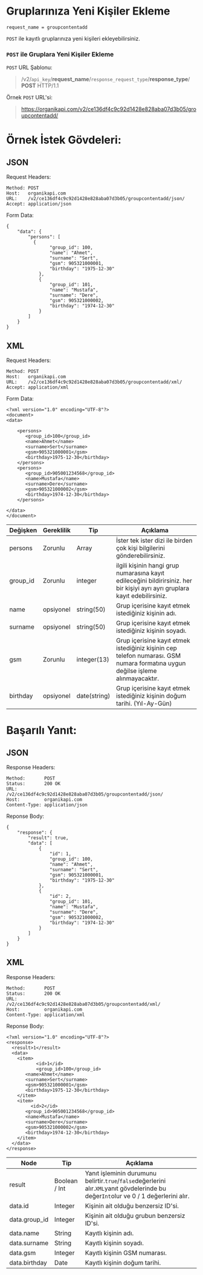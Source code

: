 # Gruplarınıza Yeni Kişiler Ekleme

```
request_name = groupcontentadd
```

`POST` ile kayıtlı gruplarınıza yeni kişileri ekleyebilirsiniz.

### `POST` ile Gruplara Yeni Kişiler Ekleme

`POST` URL Şablonu:
> /v2/`api_key`/**request_name**/`response_request_type`/**response_type**/
**POST** HTTP/1.1

Örnek `POST` URL'si:
> https://organikapi.com/v2/ce136df4c9c92d1428e828aba07d3b05/groupcontentadd/

# Örnek İstek Gövdeleri:
## JSON
Request Headers:
```
Method: POST
Host:   organikapi.com
URL:    /v2/ce136df4c9c92d1428e828aba07d3b05/groupcontentadd/json/
Accept: application/json
```
Form Data:
```
{
    "data": {
        "persons": [
          {
                "group_id": 100,
                "name": "Ahmet",
                "surname": "Sert",
                "gsm": 905321000001,
                "birthday": "1975-12-30"
            },
            {
                "group_id": 101,
                "name": "Mustafa",
                "surname": "Dere",
                "gsm": 905321000002,
                "birthday": "1974-12-30"
            }
        ]
    }
}
```

## XML

Request Headers:
```
Method: POST
Host:   organikapi.com
URL:    /v2/ce136df4c9c92d1428e828aba07d3b05/groupcontentadd/xml/
Accept: application/xml
```
Form Data:
```
<?xml version="1.0" encoding="UTF-8"?>
<document>
<data>

	<persons>
	   <group_id>100</group_id>
	   <name>Ahmet</name>
	   <surname>Sert</surname>
	   <gsm>905321000001</gsm>
	   <birthday>1975-12-30</birthday>
	</persons>
	<persons>
	   <group_id>905001234568</group_id>
	   <name>Mustafa</name>
	   <surname>Dere</surname>
	   <gsm>905321000002</gsm>
	   <birthday>1974-12-30</birthday>
	</persons>

</data>
</document>
```


|Değişken|Gereklilik|Tip|Açıklama|
|-|-|-|-|
|persons|Zorunlu|Array|İster tek ister dizi ile birden çok kişi bilgilerini gönderebilirsiniz.|
|group_id|Zorunlu|integer|ilgili kişinin hangi grup numarasına kayıt edileceğini bildirirsiniz. her bir kişiyi ayrı ayrı gruplara kayıt edebilirsiniz.|
|name|opsiyonel|string(50)|Grup içerisine kayıt etmek istediğiniz kişinin adı.|
|surname|opsiyonel|string(50)|Grup içerisine kayıt etmek istediğiniz kişinin soyadı.|
|gsm|Zorunlu|integer(13)|Grup içerisine kayıt etmek istediğiniz kişinin cep telefon numarası. GSM numara formatına uygun değilse işleme alınmayacaktır.|
|birthday|opsiyonel|date(string)|Grup içerisine kayıt etmek istediğiniz kişinin doğum tarihi. (Yıl-Ay-Gün)|


# Başarılı Yanıt:
## JSON
Response Headers:
```
Method:       POST
Status:       200 OK
URL:          /v2/ce136df4c9c92d1428e828aba07d3b05/groupcontentadd/json/
Host:         organikapi.com
Content-Type: application/json
```
Reponse Body:
```
{
    "response": {
        "result": true,
        "data": [
            {
                "id": 1,
                "group_id": 100,
                "name": "Ahmet",
                "surname": "Sert",
                "gsm": 905321000001,
                "birthday": "1975-12-30"
            },
            {
                "id": 2,
                "group_id": 101,
                "name": "Mustafa",
                "surname": "Dere",
                "gsm": 905321000002,
                "birthday": "1974-12-30"
            }
        ]
    }
}
```

## XML

Response Headers:
```
Method:       POST
Status:       200 OK
URL:          /v2/ce136df4c9c92d1428e828aba07d3b05/groupcontentadd/xml/
Host:         organikapi.com
Content-Type: application/xml
```
Reponse Body:
```
<?xml version="1.0" encoding="UTF-8"?>
<response>
  <result>1</result>
  <data>
	<item>
    	   <id>1</id>
    	   <group_id>100</group_id>
	   <name>Ahmet</name>
	   <surname>Sert</surname>
	   <gsm>905321000001</gsm>
	   <birthday>1975-12-30</birthday>           
	</item>
	<item>
         <id>2</id>
	   <group_id>905001234568</group_id>
	   <name>Mustafa</name>
	   <surname>Dere</surname>
	   <gsm>905321000002</gsm>
	   <birthday>1974-12-30</birthday>           
	</item>               
  </data>
</response>
```

|Node|Tip|Açıklama|
|-|-|-|
|result|Boolean / Int|Yanıt işleminin durumunu belirtir.`true`/`false`değerlerini alır.`XML`yanıt gövdelerinde bu değer`Int`olur ve 0 / 1 değerlerini alır.|
|data.id|Integer|Kişinin ait olduğu benzersiz ID'si.|
|data.group_id|Integer|Kişinin ait olduğu grubun benzersiz ID'si.|
|data.name|String|Kayıtlı kişinin adı.|
|data.surname|String|Kayıtlı kişinin soyadı.|
|data.gsm|Integer|Kayıtlı kişinin GSM numarası.|
|data.birthday|Date|Kayıtlı kişinin doğum tarihi.|
